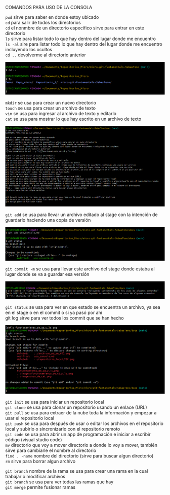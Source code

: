 COMANDOS PARA USO DE LA CONSOLA     

`pwd` sirve para saber en donde estoy ubicado  
`cd` para salir de todos los directorios  
`cd` el nonmbre de un directorio especifico sirve para entrar en este directorio  
`ls` sirve para listar todo lo que hay dentro del lugar donde me encuentro  
`ls -al` sire para  listar todo lo que hay dentro del lugar donde me encuentro incluyendo los ocultos  
`cd ..` devolverme al directorio anterior  

![funcionamiento de cd y ls](../images/funcionamiento_de_cd_y_ls.png)

`mkdir` se usa para crear un nuevo directorio  
`touch` se usa para crear un archivo de texto  
`vim` se usa para ingresar al archivo de texto y editarlo  
`cat` se usa para mostrar lo que hay escrito en un archivo de texto  

![uso del cat](../images/uso_de_cat.png)

`git add` se usa para llevar un archivo 
editado al stage con la intención de guardarlo haciendo una copia de versión

![uso de git add](../images/uso_de_git_add.png)

`git commit -m` se usa para llevar este archivo del stage donde estaba al lugar donde se va a guardar esa versión

![uso del git commit](../images/uso_de_commit.png)

`git status` se usa para ver en que estado se encuentra un archivo, ya sea en el stage o en el commit o si ya pasó por ahí  
git log sirve para ver todos los commit que se han hecho 

![uso de estatus](../images/uso_de_status.png)

`git init` se usa para iniciar un repositorio local  
`git clone` se usa para clonar un repositorio usando un enlace (URL)  
`git pull` se usa para extraer de la nube toda la información y empezar a usar el repositorio local  
`git push` se usa para después de usar o editar los archivos en el repositorio local y subirlo o sincronizarlo con el repositorio remoto  
`git code` se usa para abrir un app de programación e iniciar a escribir código (visual studio code)  
`mv` directorio que voy  a mover directorio a donde lo voy a mover, también sirve para cambiarle el nombre al directorio  
`find . -name` nombre del directorio (sirve para buscar algun directorio)  
`rm` sirve para borrar algun archivo  


`git branch` nombre de la rama se usa para crear una rama en la cual trabajar o modificar archivos  
`git branch` se usa para ver todas las ramas que hay  
`git merge` permite fusionar ramas  
